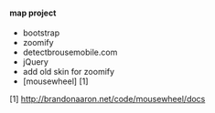 #### map project
+ bootstrap
+ zoomify
+ detectbrousemobile.com
+ jQuery
+ add old skin for zoomify
+ [mousewheel] [1]

 [1] http://brandonaaron.net/code/mousewheel/docs
